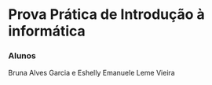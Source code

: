 # Prova Prática de Introdução à informática

### Alunos 

Bruna Alves Garcia e Eshelly Emanuele Leme Vieira 
